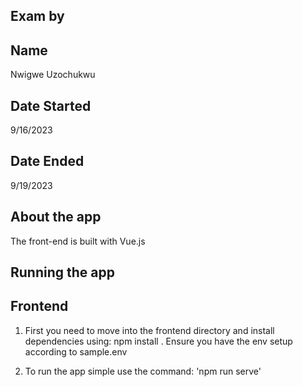 ## Exam by

## Name
Nwigwe Uzochukwu 

## Date Started 
9/16/2023

## Date Ended
9/19/2023

## About the app

 The front-end is built with Vue.js 

## Running the app
## Frontend
1. First you need to move into the frontend directory and install dependencies using: npm install . Ensure you have the env setup according to sample.env

2. To run the app simple use the command: 'npm run serve'
